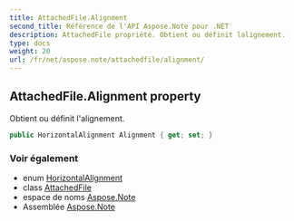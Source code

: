 ```yaml
---
title: AttachedFile.Alignment
second_title: Référence de l'API Aspose.Note pour .NET
description: AttachedFile propriété. Obtient ou définit lalignement.
type: docs
weight: 20
url: /fr/net/aspose.note/attachedfile/alignment/
---
```

## AttachedFile.Alignment property

Obtient ou définit l'alignement.

```csharp
public HorizontalAlignment Alignment { get; set; }
```

### Voir également

* enum [HorizontalAlignment](../../horizontalalignment/)
* class [AttachedFile](../)
* espace de noms [Aspose.Note](../../attachedfile/)
* Assemblée [Aspose.Note](../../../)


